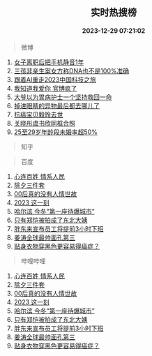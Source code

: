 <div align="center"><h2>实时热搜榜</h2><h4>2023-12-29 07:21:02</h4></div>

> 微博  

1. [女子离职后把手机静音1年](https://s.weibo.com/weibo?q=%23%E5%A5%B3%E5%AD%90%E7%A6%BB%E8%81%8C%E5%90%8E%E6%8A%8A%E6%89%8B%E6%9C%BA%E9%9D%99%E9%9F%B31%E5%B9%B4%23&t=31&band_rank=1&Refer=top)<br />
2. [三孩非亲生案女方称DNA也不是100%准确](https://s.weibo.com/weibo?q=%23%E4%B8%89%E5%AD%A9%E9%9D%9E%E4%BA%B2%E7%94%9F%E6%A1%88%E5%A5%B3%E6%96%B9%E7%A7%B0DNA%E4%B9%9F%E4%B8%8D%E6%98%AF100%25%E5%87%86%E7%A1%AE%23&t=31&band_rank=2&Refer=top)<br />
3. [跟着AI重走2023中国科技之旅](https://s.weibo.com/weibo?q=%23%E8%B7%9F%E7%9D%80AI%E9%87%8D%E8%B5%B02023%E4%B8%AD%E5%9B%BD%E7%A7%91%E6%8A%80%E4%B9%8B%E6%97%85%23&t=31&band_rank=3&Refer=top)<br />
4. [我知道我爱你 官博疯了](https://s.weibo.com/weibo?q=%E6%88%91%E7%9F%A5%E9%81%93%E6%88%91%E7%88%B1%E4%BD%A0%20%E5%AE%98%E5%8D%9A%E7%96%AF%E4%BA%86&t=31&band_rank=4&Refer=top)<br />
5. [大爷以为胃病护士一个坚持救回一命](https://s.weibo.com/weibo?q=%23%E5%A4%A7%E7%88%B7%E4%BB%A5%E4%B8%BA%E8%83%83%E7%97%85%E6%8A%A4%E5%A3%AB%E4%B8%80%E4%B8%AA%E5%9D%9A%E6%8C%81%E6%95%91%E5%9B%9E%E4%B8%80%E5%91%BD%23&t=31&band_rank=5&Refer=top)<br />
6. [掉进眼睛的异物最后都去哪儿了](https://s.weibo.com/weibo?q=%E6%8E%89%E8%BF%9B%E7%9C%BC%E7%9D%9B%E7%9A%84%E5%BC%82%E7%89%A9%E6%9C%80%E5%90%8E%E9%83%BD%E5%8E%BB%E5%93%AA%E5%84%BF%E4%BA%86&t=31&band_rank=6&Refer=top)<br />
7. [抗癌宝贝毅玲去世](https://s.weibo.com/weibo?q=%23%E6%8A%97%E7%99%8C%E5%AE%9D%E8%B4%9D%E6%AF%85%E7%8E%B2%E5%8E%BB%E4%B8%96%23&t=31&band_rank=7&Refer=top)<br />
8. [关晓彤虞书欣同框合照](https://s.weibo.com/weibo?q=%23%E5%85%B3%E6%99%93%E5%BD%A4%E8%99%9E%E4%B9%A6%E6%AC%A3%E5%90%8C%E6%A1%86%E5%90%88%E7%85%A7%23&t=31&band_rank=8&Refer=top)<br />
9. [25至29岁年龄段未婚率超50%](https://s.weibo.com/weibo?q=%2325%E8%87%B329%E5%B2%81%E5%B9%B4%E9%BE%84%E6%AE%B5%E6%9C%AA%E5%A9%9A%E7%8E%87%E8%B6%8550%25%23&t=31&band_rank=9&Refer=top)<br />

> 知乎  


> 百度  

1. [心连百姓 情系人民](https://www.baidu.com/s?wd=%E5%BF%83%E8%BF%9E%E7%99%BE%E5%A7%93+%E6%83%85%E7%B3%BB%E4%BA%BA%E6%B0%91&sa=fyb_news&rsv_dl=fyb_news)<br />
2. [除夕三件套](https://www.baidu.com/s?wd=%E9%99%A4%E5%A4%95%E4%B8%89%E4%BB%B6%E5%A5%97&sa=fyb_news&rsv_dl=fyb_news)<br />
3. [00后真的没有人情世故](https://www.baidu.com/s?wd=00%E5%90%8E%E7%9C%9F%E7%9A%84%E6%B2%A1%E6%9C%89%E4%BA%BA%E6%83%85%E4%B8%96%E6%95%85&sa=fyb_news&rsv_dl=fyb_news)<br />
4. [2023 这一刻](https://www.baidu.com/s?wd=2023+%E8%BF%99%E4%B8%80%E5%88%BB&sa=fyb_news&rsv_dl=fyb_news)<br />
5. [哈尔滨 今冬“第一座待爆城市”](https://www.baidu.com/s?wd=%E5%93%88%E5%B0%94%E6%BB%A8+%E4%BB%8A%E5%86%AC%E2%80%9C%E7%AC%AC%E4%B8%80%E5%BA%A7%E5%BE%85%E7%88%86%E5%9F%8E%E5%B8%82%E2%80%9D&sa=fyb_news&rsv_dl=fyb_news)<br />
6. [只有郑恺被拍成了东北大姨](https://www.baidu.com/s?wd=%E5%8F%AA%E6%9C%89%E9%83%91%E6%81%BA%E8%A2%AB%E6%8B%8D%E6%88%90%E4%BA%86%E4%B8%9C%E5%8C%97%E5%A4%A7%E5%A7%A8&sa=fyb_news&rsv_dl=fyb_news)<br />
7. [胖东来宣布员工将提前3小时下班](https://www.baidu.com/s?wd=%E8%83%96%E4%B8%9C%E6%9D%A5%E5%AE%A3%E5%B8%83%E5%91%98%E5%B7%A5%E5%B0%86%E6%8F%90%E5%89%8D3%E5%B0%8F%E6%97%B6%E4%B8%8B%E7%8F%AD&sa=fyb_news&rsv_dl=fyb_news)<br />
8. [姜涛全球最帅面孔第三](https://www.baidu.com/s?wd=%E5%A7%9C%E6%B6%9B%E5%85%A8%E7%90%83%E6%9C%80%E5%B8%85%E9%9D%A2%E5%AD%94%E7%AC%AC%E4%B8%89&sa=fyb_news&rsv_dl=fyb_news)<br />
9. [贴身衣物穿黑色更容易得癌症？](https://www.baidu.com/s?wd=%E8%B4%B4%E8%BA%AB%E8%A1%A3%E7%89%A9%E7%A9%BF%E9%BB%91%E8%89%B2%E6%9B%B4%E5%AE%B9%E6%98%93%E5%BE%97%E7%99%8C%E7%97%87%EF%BC%9F&sa=fyb_news&rsv_dl=fyb_news)<br />

> 哔哩哔哩  

1. [心连百姓 情系人民](https://www.baidu.com/s?wd=%E5%BF%83%E8%BF%9E%E7%99%BE%E5%A7%93+%E6%83%85%E7%B3%BB%E4%BA%BA%E6%B0%91&sa=fyb_news&rsv_dl=fyb_news)<br />
2. [除夕三件套](https://www.baidu.com/s?wd=%E9%99%A4%E5%A4%95%E4%B8%89%E4%BB%B6%E5%A5%97&sa=fyb_news&rsv_dl=fyb_news)<br />
3. [00后真的没有人情世故](https://www.baidu.com/s?wd=00%E5%90%8E%E7%9C%9F%E7%9A%84%E6%B2%A1%E6%9C%89%E4%BA%BA%E6%83%85%E4%B8%96%E6%95%85&sa=fyb_news&rsv_dl=fyb_news)<br />
4. [2023 这一刻](https://www.baidu.com/s?wd=2023+%E8%BF%99%E4%B8%80%E5%88%BB&sa=fyb_news&rsv_dl=fyb_news)<br />
5. [哈尔滨 今冬“第一座待爆城市”](https://www.baidu.com/s?wd=%E5%93%88%E5%B0%94%E6%BB%A8+%E4%BB%8A%E5%86%AC%E2%80%9C%E7%AC%AC%E4%B8%80%E5%BA%A7%E5%BE%85%E7%88%86%E5%9F%8E%E5%B8%82%E2%80%9D&sa=fyb_news&rsv_dl=fyb_news)<br />
6. [只有郑恺被拍成了东北大姨](https://www.baidu.com/s?wd=%E5%8F%AA%E6%9C%89%E9%83%91%E6%81%BA%E8%A2%AB%E6%8B%8D%E6%88%90%E4%BA%86%E4%B8%9C%E5%8C%97%E5%A4%A7%E5%A7%A8&sa=fyb_news&rsv_dl=fyb_news)<br />
7. [胖东来宣布员工将提前3小时下班](https://www.baidu.com/s?wd=%E8%83%96%E4%B8%9C%E6%9D%A5%E5%AE%A3%E5%B8%83%E5%91%98%E5%B7%A5%E5%B0%86%E6%8F%90%E5%89%8D3%E5%B0%8F%E6%97%B6%E4%B8%8B%E7%8F%AD&sa=fyb_news&rsv_dl=fyb_news)<br />
8. [姜涛全球最帅面孔第三](https://www.baidu.com/s?wd=%E5%A7%9C%E6%B6%9B%E5%85%A8%E7%90%83%E6%9C%80%E5%B8%85%E9%9D%A2%E5%AD%94%E7%AC%AC%E4%B8%89&sa=fyb_news&rsv_dl=fyb_news)<br />
9. [贴身衣物穿黑色更容易得癌症？](https://www.baidu.com/s?wd=%E8%B4%B4%E8%BA%AB%E8%A1%A3%E7%89%A9%E7%A9%BF%E9%BB%91%E8%89%B2%E6%9B%B4%E5%AE%B9%E6%98%93%E5%BE%97%E7%99%8C%E7%97%87%EF%BC%9F&sa=fyb_news&rsv_dl=fyb_news)<br />
